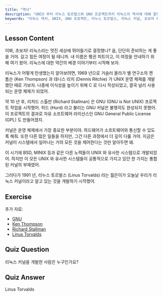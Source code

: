 ```yaml
---
title: "역사"
description: "UNIX 부터 리누스 토르발스와 GNU 프로젝트까지 리눅스의 역사에 대해 알아보세요. 초보자를 위해 그 기원과 진화를 이해합니다."
keywords: "리눅스 역사, UNIX, GNU 프로젝트, 리누스 토르발스, 리눅스 커널, 초보자 리눅스, 리눅스 튜토리얼, 리눅스 가이드"
---
```


## Lesson Content

이봐, 초보자! 리눅스라는 멋진 세상에 뛰어들기로 결정했나? 음, 단단히 준비하는 게 좋을 거야. 길고 힘든 여정이 될 테니까. 내 이름은 펭귄 피트이고, 이 여정을 안내하기 위해 여기 왔어. 리눅스에 대한 약간의 배경 이야기부터 시작해 보자.

리눅스가 어떻게 탄생했는지 알아보려면, 1969 년으로 거슬러 올라가 벨 연구소의 켄 톰슨 (Ken Thompson) 과 데니스 리치 (Dennis Ritchie) 가 UNIX 운영 체제를 개발했던 때로 가보자. 나중에 이식성을 높이기 위해 C 로 다시 작성되었고, 결국 널리 사용되는 운영 체제가 되었어.

약 10 년 후, 리처드 스톨만 (Richard Stallman) 은 GNU (GNU is Not UNIX) 프로젝트 작업을 시작했어. 허드 (Hurd) 라고 불리는 GNU 커널은 불행히도 완성되지 못했어. 이 프로젝트의 결과로 자유 소프트웨어 라이선스인 GNU General Public License (GPL) 도 만들어졌지.

커널은 운영 체제에서 가장 중요한 부분이야. 하드웨어가 소프트웨어와 통신할 수 있도록 해줘. 또한 다른 많은 일들을 하지만, 그건 다른 과정에서 더 깊이 다룰 거야. 지금은 커널이 시스템에서 일어나는 거의 모든 것을 제어한다는 것만 알아두면 돼.

이 시기에 BSD, MINIX 등과 같은 다른 노력들이 UNIX 와 유사한 시스템으로 개발되었어. 하지만 이 모든 UNIX 와 유사한 시스템들이 공통적으로 가지고 있던 한 가지는 통합된 커널의 부재였어.

그러다가 1991 년, 리누스 토르발스 (Linus Torvalds) 라는 젊은이가 오늘날 우리가 리눅스 커널이라고 알고 있는 것을 개발하기 시작했어.

## Exercise

추가 자료:

- [GNU](https://www.gnu.org/home.en.html)
- [Ken Thompson](https://en.wikipedia.org/wiki/Ken_Thompson)
- [Richard Stallman](https://stallman.org/)
- [Linus Torvalds](https://en.wikipedia.org/wiki/Linus_Torvalds)

## Quiz Question

리눅스 커널을 개발한 사람은 누구인가요?

## Quiz Answer

Linus Torvalds
